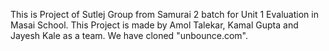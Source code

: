 
This is Project of Sutlej Group from Samurai 2 batch for Unit 1 Evaluation in Masai School.
This Project is made by Amol Talekar, Kamal Gupta and Jayesh Kale as a team. We have cloned "unbounce.com".


